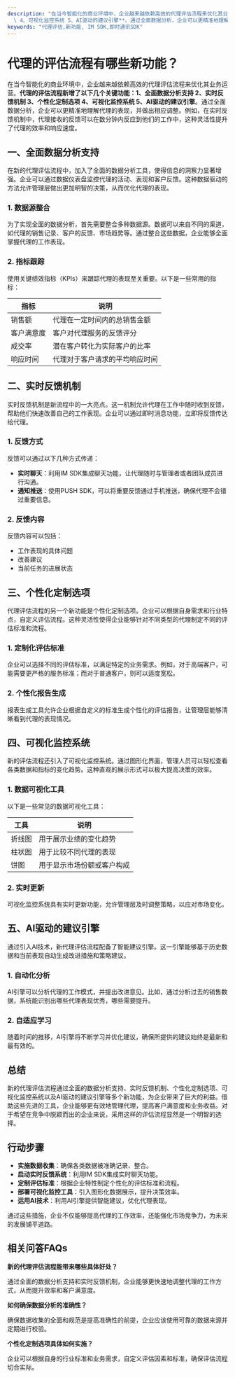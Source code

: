 ```yaml
---
description: "在当今智能化的商业环境中，企业越来越依赖高效的代理评估流程来优化其业务运营。**代理的评估流程新增了以下几个关键功能：1、全面数据分析支持 2、实时反馈机制 3、个性化定制选项\
  \ 4、可视化监控系统 5、AI驱动的建议引擎**。通过全面数据分析，企业可以更精准地理解代理的表现，并做出相应调整。例如，在实时反馈机制中，代理接收的反馈可以在数分钟内反应到他们的工作中，这种灵活性提升了代理的效率和响应速度。"
keywords: "代理评估,新功能, IM SDK,即时通讯SDK"
---
```

# 代理的评估流程有哪些新功能？

在当今智能化的商业环境中，企业越来越依赖高效的代理评估流程来优化其业务运营。**代理的评估流程新增了以下几个关键功能：1、全面数据分析支持 2、实时反馈机制 3、个性化定制选项 4、可视化监控系统 5、AI驱动的建议引擎**。通过全面数据分析，企业可以更精准地理解代理的表现，并做出相应调整。例如，在实时反馈机制中，代理接收的反馈可以在数分钟内反应到他们的工作中，这种灵活性提升了代理的效率和响应速度。

## **一、全面数据分析支持**

在新的代理评估流程中，加入了全面的数据分析工具，使得信息的洞察力显著增强。企业可以通过数据仪表盘监控代理的活动、表现和客户反馈。这种数据驱动的方法允许管理层做出更加明智的决策，从而优化代理的表现。

### 1. 数据源整合

为了实现全面的数据分析，首先需要整合多种数据源。数据可以来自不同的渠道，如代理的销售记录、客户的反馈、市场趋势等。通过整合这些数据，企业能够全面掌握代理的工作表现。

### 2. 指标跟踪

使用关键绩效指标（KPIs）来跟踪代理的表现至关重要。以下是一些常用的指标：

| 指标             | 说明                         |
|------------------|------------------------------|
| 销售额           | 代理在一定时间内的总销售金额  |
| 客户满意度       | 客户对代理服务的反馈评分      |
| 成交率           | 潜在客户转化为实际客户的比率  |
| 响应时间         | 代理对于客户请求的平均响应时间|

## **二、实时反馈机制**

实时反馈机制是新流程中的一大亮点。这一机制允许代理在工作中随时收到反馈，帮助他们快速改善自己的工作表现。企业可以通过即时消息功能，立即将反馈传达给代理。

### 1. 反馈方式

反馈可以通过以下几种方式传递：

- **实时聊天**：利用IM SDK集成聊天功能，让代理随时与管理者或者团队成员进行沟通。
- **通知推送**：使用PUSH SDK，可以将重要反馈通过手机推送，确保代理不会错过重要信息。

### 2. 反馈内容

反馈内容可以包括：

- 工作表现的具体问题
- 改善建议
- 当前任务的进展状态

## **三、个性化定制选项**

代理评估流程的另一个新功能是个性化定制选项。企业可以根据自身需求和行业特点，自定义评估流程。这种灵活性使得企业能够针对不同类型的代理制定不同的评估标准和流程。

### 1. 定制化评估标准

企业可以选择不同的评估标准，以满足特定的业务需求。例如，对于高端客户，可能需要更严格的服务标准；而对于普通客户，则可以适度宽松。

### 2. 个性化报告生成

报表生成工具允许企业根据自定义的标准生成个性化的评估报告，让管理层能够清晰看到代理的表现情况。

## **四、可视化监控系统**

新的评估流程还引入了可视化监控系统。通过图形化界面，管理人员可以轻松查看各类数据和指标的变化趋势。这种直观的展示形式可以极大提高决策的效率。

### 1. 数据可视化工具

以下是一些常见的数据可视化工具：

| 工具              | 说明                           |
|-------------------|--------------------------------|
| 折线图            | 用于展示业绩的变化趋势         |
| 柱状图            | 用于比较不同代理的表现         |
| 饼图              | 用于显示市场份额或客户构成     |

### 2. 实时更新

可视化监控系统具有实时更新功能，允许管理层及时调整策略，以应对市场变化。

## **五、AI驱动的建议引擎**

通过引入AI技术，新代理评估流程配备了智能建议引擎。这一引擎能够基于历史数据和当前表现自动生成改进措施和策略建议。

### 1. 自动化分析

AI引擎可以分析代理的工作模式，并提出改进意见。比如，通过分析过去的销售数据，系统能识别出哪些代理表现优秀，哪些需要提升。

### 2. 自适应学习

随着时间的推移，AI引擎将不断学习并优化建议，确保所提供的建议始终是最新和最有效的。

## **总结**

新的代理评估流程通过全面的数据分析支持、实时反馈机制、个性化定制选项、可视化监控系统以及AI驱动的建议引擎等多个新功能，为企业带来了巨大的利益。借助这些先进的工具，企业能够更有效地管理代理，提高客户满意度和业务收益。对于希望在竞争中脱颖而出的企业来说，采用这样的评估流程显然是一个明智的选择。

## **行动步骤**

- **实施数据收集**：确保各类数据被准确记录、整合。
- **启动实时反馈系统**：利用IM SDK集成实时聊天功能。
- **定制评估标准**：根据企业特性制定个性化的评估标准和流程。
- **部署可视化监控工具**：引入图形化数据展示，提升决策效率。
- **运用AI技术**：利用AI引擎提供智能建议，优化代理表现。

通过这些措施，企业不仅能够提高代理的工作效率，还能强化市场竞争力，为未来的发展铺平道路。

## 相关问答FAQs

**新的代理评估流程能带来哪些具体好处？**

通过全面的数据分析支持和实时反馈机制，企业能够更快速地调整代理的工作方式，从而提升效率和客户满意度。

**如何确保数据分析的准确性？**

确保数据收集的全面和规范是提高准确性的前提，企业应该使用可靠的数据来源并定期进行校验。

**个性化定制选项具体如何实施？**

企业可以根据自身的行业标准和业务需求，自定义评估因素和标准，确保评估流程切合实际。

